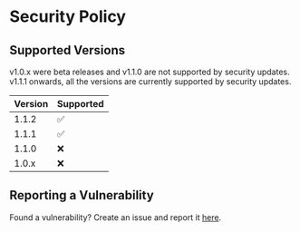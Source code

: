 # Security Policy

## Supported Versions

v1.0.x were beta releases and v1.1.0 are not supported by security updates. v1.1.1 onwards, all the versions are currently supported by security updates.

| Version | Supported          |
| ------- | ------------------ |
| 1.1.2   | :white_check_mark: |
| 1.1.1   | :white_check_mark: |
| 1.1.0   | :x:                |
| 1.0.x   | :x:                |

## Reporting a Vulnerability

Found a vulnerability? Create an issue and report it [here](https://github.com/play4Tutorials/py_everything/issues).
